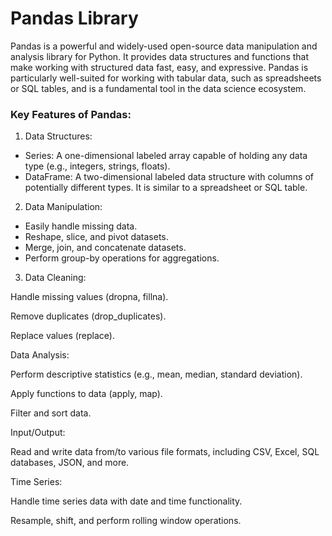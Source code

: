 # Pandas Library

Pandas is a powerful and widely-used open-source data manipulation and analysis library for Python. It provides data structures and functions that make working with structured data fast, easy, and expressive. Pandas is particularly well-suited for working with tabular data, such as spreadsheets or SQL tables, and is a fundamental tool in the data science ecosystem.

### Key Features of Pandas:
1. Data Structures:
- Series: A one-dimensional labeled array capable of holding any data type (e.g., integers, strings, floats).
- DataFrame: A two-dimensional labeled data structure with columns of potentially different types. It is similar to a spreadsheet or SQL table.
2. Data Manipulation:
- Easily handle missing data.
- Reshape, slice, and pivot datasets.
- Merge, join, and concatenate datasets.
- Perform group-by operations for aggregations.
3. Data Cleaning:

Handle missing values (dropna, fillna).

Remove duplicates (drop_duplicates).

Replace values (replace).

Data Analysis:

Perform descriptive statistics (e.g., mean, median, standard deviation).

Apply functions to data (apply, map).

Filter and sort data.

Input/Output:

Read and write data from/to various file formats, including CSV, Excel, SQL databases, JSON, and more.

Time Series:

Handle time series data with date and time functionality.

Resample, shift, and perform rolling window operations.
